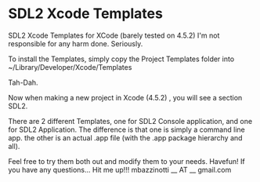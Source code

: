 SDL2 Xcode Templates
======================

SDL2 Xcode Templates for XCode (barely tested on 4.5.2) I'm not responsible for any harm done. Seriously.

To install the Templates, simply copy the Project Templates folder into ~/Library/Developer/Xcode/Templates

Tah-Dah.

Now when making a new project in Xcode (4.5.2) , you will see a section SDL2. 

There are 2 different Templates, one for SDL2 Console application, and one for SDL2 Application.
The difference is that one is simply a command line app.
the other is an actual .app file (with the .app package hierarchy and all).

Feel free to try them both out and modify them to your needs. Havefun! If you have any questions... Hit me up!!!
mbazzinotti __ AT __ gmail.com
